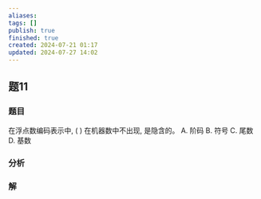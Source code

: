 ```yaml
---
aliases: 
tags: []
publish: true
finished: true
created: 2024-07-21 01:17
updated: 2024-07-27 14:02
---
```


## 题11
### 题目
在浮点数编码表示中, ( ) 在机器数中不出现, 是隐含的。
A. 阶码 B. 符号 C. 尾数 D. 基数
### 分析

### 解